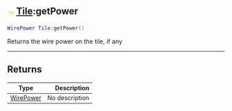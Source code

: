 ## ![shared](.gitbook/assets/shared.png) [Tile](./readme/Tile/README.md):getPower

```lua
WirePower Tile:getPower()
```

Returns the wire power on the tile, if any

------
## Returns

| Type   | Description |
| ------ | ----------: |
| [WirePower](./readme/WirePower/README.md) | No description |

